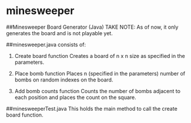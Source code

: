 # minesweeper
##Minesweeper Board Generator (Java)
TAKE NOTE: As of now, it only generates the board and is not playable yet.

##minesweeper.java consists of:

1) Create board function
  Creates a board of n x n size as specified in the parameters.
  
2) Place bomb function
  Places n (specified in the parameters) number of bombs on random indexes on the board.
  
3) Add bomb counts function
  Counts the number of bombs adjacent to each position and places the count on the square.

##minesweeperTest.java 
This holds the main method to call the create board function.
